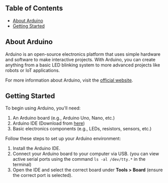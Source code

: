 ## Table of Contents
- [About Arduino](#about-arduino)
- [Getting Started](#getting-started)

## About Arduino

Arduino is an open-source electronics platform that uses simple hardware and software to make interactive projects. With Arduino, you can create anything from a basic LED blinking system to more advanced projects like robots or IoT applications.

For more information about Arduino, visit the [official website](https://www.arduino.cc/).

## Getting Started

To begin using Arduino, you'll need:
1. An Arduino board (e.g., Arduino Uno, Nano, etc.)
2. Arduino IDE (Download from [here](https://www.arduino.cc/en/software))
3. Basic electronics components (e.g., LEDs, resistors, sensors, etc.)

Follow these steps to set up your Arduino environment:
1. Install the Arduino IDE.
2. Connect your Arduino board to your computer via USB. (you can view active serial ports using the command `ls -al /dev/tty.*` in the terminal)
3. Open the IDE and select the correct board under **Tools > Board** (ensure the correct port is selected).
